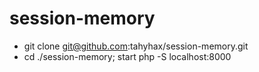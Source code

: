 # session-memory
- git clone git@github.com:tahyhax/session-memory.git
- cd ./session-memory; start php -S localhost:8000
